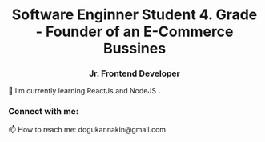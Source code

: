 <h1 align="center">Software Enginner Student 4. Grade - Founder of an E-Commerce Bussines </h1>
<h3 align="center">Jr. Frontend Developer</h3>

🌱 I’m currently learning ReactJs and NodeJS **.**


<h3 align="left">Connect with me:</h3>
<p align="left">
   📫 How to reach me: dogukannakin@gmail.com
</p>


